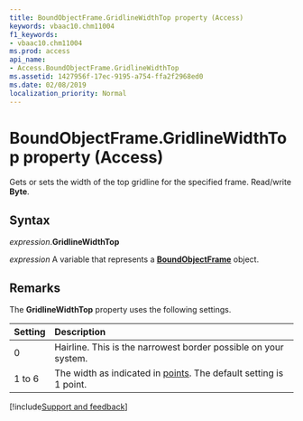 ```yaml
---
title: BoundObjectFrame.GridlineWidthTop property (Access)
keywords: vbaac10.chm11004
f1_keywords:
- vbaac10.chm11004
ms.prod: access
api_name:
- Access.BoundObjectFrame.GridlineWidthTop
ms.assetid: 1427956f-17ec-9195-a754-ffa2f2968ed0
ms.date: 02/08/2019
localization_priority: Normal
---
```



# BoundObjectFrame.GridlineWidthTop property (Access)

Gets or sets the width of the top gridline for the specified frame. Read/write **Byte**.


## Syntax

_expression_.**GridlineWidthTop**

_expression_ A variable that represents a **[BoundObjectFrame](Access.BoundObjectFrame.md)** object.


## Remarks

The **GridlineWidthTop** property uses the following settings.

|Setting|Description|
|:-----|:-----|
|0| Hairline. This is the narrowest border possible on your system.|
|1 to 6|The width as indicated in [points](../language/glossary/vbe-glossary.md#point). The default setting is 1 point.|



[!include[Support and feedback](~/includes/feedback-boilerplate.md)]